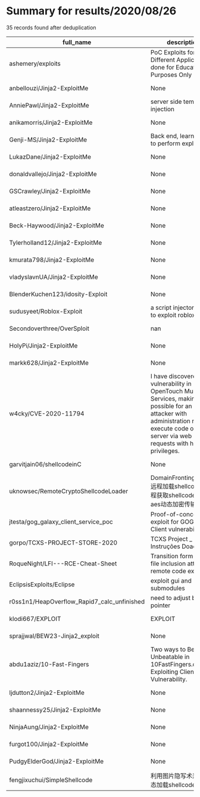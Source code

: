 
# Summary for results/2020/08/26
    
35 records found after deduplication

| full_name | description | html_url | matched_list | matched_count | pushed_at | size | stargazers_count | language | forks_count | vul_ids |
|---------------------------------------------|---------------------------------------------------------------------------------------------------------------------------------------------------------------------------------------------------------|----------------------------------------------------------------|----------------------------------|-----------------|---------------------------|--------|--------------------|------------|---------------|--------------------|
| ashemery/exploits | PoC Exploits for Different Applications done for Education Purposes Only | https://github.com/ashemery/exploits | ['exploit'] | 1 | 2020-08-26 07:07:22+00:00 | 5 | 1 | C# | 0 | [] |
| anbellouzi/Jinja2-ExploitMe | None | https://github.com/anbellouzi/Jinja2-ExploitMe | ['exploit'] | 1 | 2020-08-26 17:53:27+00:00 | 0 | 0 | | 0 | [] |
| AnniePawl/Jinja2-ExploitMe | server side template injection | https://github.com/AnniePawl/Jinja2-ExploitMe | ['exploit'] | 1 | 2020-08-26 20:36:10+00:00 | 66 | 0 | HTML | 0 | [] |
| anikamorris/Jinja2-ExploitMe | None | https://github.com/anikamorris/Jinja2-ExploitMe | ['exploit'] | 1 | 2020-08-26 17:52:02+00:00 | 65 | 0 | HTML | 0 | [] |
| Genji-MS/Jinja2-ExploitMe | Back end, learning how to perform exploits | https://github.com/Genji-MS/Jinja2-ExploitMe | ['exploit'] | 1 | 2020-08-26 17:50:45+00:00 | 0 | 0 | | 0 | [] |
| LukazDane/Jinja2-ExploitMe | None | https://github.com/LukazDane/Jinja2-ExploitMe | ['exploit'] | 1 | 2020-08-26 21:08:28+00:00 | 67 | 0 | HTML | 0 | [] |
| donaldvallejo/Jinja2-ExploitMe | None | https://github.com/donaldvallejo/Jinja2-ExploitMe | ['exploit'] | 1 | 2020-08-26 17:57:59+00:00 | 0 | 0 | | 0 | [] |
| GSCrawley/Jinja2-ExploitMe | None | https://github.com/GSCrawley/Jinja2-ExploitMe | ['exploit'] | 1 | 2020-08-26 17:58:32+00:00 | 65 | 0 | HTML | 0 | [] |
| atleastzero/Jinja2-ExploitMe | None | https://github.com/atleastzero/Jinja2-ExploitMe | ['exploit'] | 1 | 2020-08-26 18:06:59+00:00 | 65 | 0 | HTML | 0 | [] |
| Beck-Haywood/Jinja2-ExploitMe | None | https://github.com/Beck-Haywood/Jinja2-ExploitMe | ['exploit'] | 1 | 2020-08-26 17:48:27+00:00 | 0 | 0 | | 0 | [] |
| Tylerholland12/Jinja2-ExploitMe | None | https://github.com/Tylerholland12/Jinja2-ExploitMe | ['exploit'] | 1 | 2020-08-26 17:58:28+00:00 | 0 | 1 | | 0 | [] |
| kmurata798/Jinja2-ExploitMe | None | https://github.com/kmurata798/Jinja2-ExploitMe | ['exploit'] | 1 | 2020-08-26 18:06:05+00:00 | 0 | 0 | | 0 | [] |
| vladyslavnUA/Jinja2-ExploitMe | None | https://github.com/vladyslavnUA/Jinja2-ExploitMe | ['exploit'] | 1 | 2020-08-26 18:20:16+00:00 | 65 | 0 | HTML | 0 | [] |
| BlenderKuchen123/idosity-Exploit | None | https://github.com/BlenderKuchen123/idosity-Exploit | ['exploit'] | 1 | 2020-08-26 20:21:29+00:00 | 3 | 0 | | 0 | [] |
| sudusyeet/Roblox-Exploit | a script injector used to exploit roblox | https://github.com/sudusyeet/Roblox-Exploit | ['exploit'] | 1 | 2020-08-26 19:55:57+00:00 | 26 | 0 | | 0 | [] |
| Secondoverthree/OverSploit | nan | https://github.com/Secondoverthree/OverSploit | ['sploit'] | 1 | 2020-08-26 23:50:33+00:00 | 24 | 0 | nan | 0 | [] |
| HolyPi/Jinja2-ExploitMe | None | https://github.com/HolyPi/Jinja2-ExploitMe | ['exploit'] | 1 | 2020-08-26 17:48:27+00:00 | 0 | 0 | | 0 | [] |
| markk628/Jinja2-ExploitMe | None | https://github.com/markk628/Jinja2-ExploitMe | ['exploit'] | 1 | 2020-08-26 19:58:08+00:00 | 62 | 0 | HTML | 0 | [] |
| w4cky/CVE-2020-11794 | I have discovered a vulnerability in OpenTouch Multimedia Services, making it possible for an attacker with administration rights to execute code on the server via web requests with high privileges. | https://github.com/w4cky/CVE-2020-11794 | ['cve-2'] | 1 | 2020-08-26 13:30:28+00:00 | 49 | 2 | Python | 0 | ['CVE-2020-11794'] |
| garvitjain06/shellcodeinC | None | https://github.com/garvitjain06/shellcodeinC | ['shellcode'] | 1 | 2020-08-26 13:19:20+00:00 | 1 | 0 | C | 0 | [] |
| uknowsec/RemoteCryptoShellcodeLoader | DomainFronting(aliyun)远程加载shellcode，远程获取shellcode使用aes动态加密传输数据 | https://github.com/uknowsec/RemoteCryptoShellcodeLoader | ['shellcode'] | 1 | 2020-08-26 08:40:54+00:00 | 27 | 27 | C++ | 11 | [] |
| jtesta/gog_galaxy_client_service_poc | Proof-of-concept exploit for GOG Galaxy Client vulnerabilities | https://github.com/jtesta/gog_galaxy_client_service_poc | ['exploit', 'vulnerability poc'] | 2 | 2020-08-26 03:54:42+00:00 | 14 | 6 | C | 1 | [] |
| gorpo/TCXS-PROJECT-STORE-2020 | TCXS Project _ Instruções Doadores | https://github.com/gorpo/TCXS-PROJECT-STORE-2020 | ['exploit'] | 1 | 2020-08-26 20:00:14+00:00 | 20423 | 1 | CSS | 1 | [] |
| RoqueNight/LFI---RCE-Cheat-Sheet | Transition form local file inclusion attacks to remote code exection | https://github.com/RoqueNight/LFI---RCE-Cheat-Sheet | ['rce'] | 1 | 2020-08-26 19:32:34+00:00 | 11 | 2 | nan | 0 | [] |
| EclipsisExploits/Eclipse | exploit gui and submodules | https://github.com/EclipsisExploits/Eclipse | ['exploit'] | 1 | 2020-08-26 15:42:41+00:00 | 27 | 0 | Lua | 0 | [] |
| r0ss1n1/HeapOverflow_Rapid7_calc_unfinished | need to adjust base pointer | https://github.com/r0ss1n1/HeapOverflow_Rapid7_calc_unfinished | ['heap overflow'] | 1 | 2020-08-26 00:24:32+00:00 | 69 | 0 | C++ | 0 | [] |
| klodi667/EXPLOIT | EXPLOIT | https://github.com/klodi667/EXPLOIT | ['exploit'] | 1 | 2020-08-26 14:49:22+00:00 | 9 | 0 | Python | 0 | [] |
| sprajjwal/BEW23-Jinja2_exploit | None | https://github.com/sprajjwal/BEW23-Jinja2_exploit | ['exploit'] | 1 | 2020-08-26 20:12:33+00:00 | 65 | 0 | HTML | 0 | [] |
| abdu1aziz/10-Fast-Fingers | Two ways to Become Unbeatable in 10FastFingers.com. Exploiting Client side Vulnerability. | https://github.com/abdu1aziz/10-Fast-Fingers | ['exploit'] | 1 | 2020-08-26 16:52:11+00:00 | 4 | 0 | Python | 0 | [] |
| ljdutton2/Jinja2-ExploitMe | None | https://github.com/ljdutton2/Jinja2-ExploitMe | ['exploit'] | 1 | 2020-08-26 17:44:03+00:00 | 65 | 0 | HTML | 0 | [] |
| shaannessy25/Jinja2-ExploitMe | None | https://github.com/shaannessy25/Jinja2-ExploitMe | ['exploit'] | 1 | 2020-08-26 18:02:02+00:00 | 65 | 0 | HTML | 0 | [] |
| NinjaAung/Jinja2-ExploitMe | None | https://github.com/NinjaAung/Jinja2-ExploitMe | ['exploit'] | 1 | 2020-08-26 19:54:10+00:00 | 62 | 0 | HTML | 0 | [] |
| furgot100/Jinja2-ExploitMe | None | https://github.com/furgot100/Jinja2-ExploitMe | ['exploit'] | 1 | 2020-08-26 17:53:07+00:00 | 65 | 0 | HTML | 0 | [] |
| PudgyElderGod/Jinja2-ExploitMe | None | https://github.com/PudgyElderGod/Jinja2-ExploitMe | ['exploit'] | 1 | 2020-08-26 19:13:26+00:00 | 3 | 0 | | 0 | [] |
| fengjixuchui/SimpleShellcode | 利用图片隐写术来远程动态加载shellcode | https://github.com/fengjixuchui/SimpleShellcode | ['shellcode'] | 1 | 2020-08-26 03:20:27+00:00 | 70925 | 3 | | 6 | [] |
